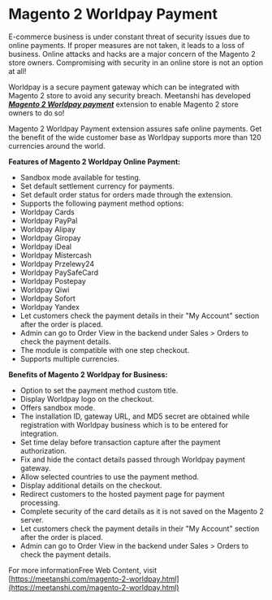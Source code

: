 # Magento 2 Worldpay Payment

E-commerce business is under constant threat of security issues due to online payments. If proper measures are not taken, it leads to a loss of business. Online attacks and hacks are a major concern of the Magento 2 store owners. Compromising with security in an online store is not an option at all!

Worldpay is a secure payment gateway which can be integrated with Magento 2 store to avoid any security breach. Meetanshi has developed [***Magento 2 Worldpay payment***](https://meetanshi.com/magento-2-worldpay.html) extension to enable Magento 2 store owners to do so!

Magento 2 Worldpay Payment extension assures safe online payments. Get the benefit of the wide customer base as Worldpay supports more than 120 currencies around the world. 

**Features of Magento 2 Worldpay Online Payment:**

* Sandbox mode available for testing.
* Set default settlement currency for payments.
* Set default order status for orders made through the extension.
* Supports the following payment method options:
 * Worldpay Cards
 * Worldpay PayPal
 * Worldpay Alipay
 * Worldpay Giropay
 * Worldpay iDeal
 * Worldpay Mistercash
 * Worldpay Przelewy24
 * Worldpay PaySafeCard
 * Worldpay Postepay
 * Worldpay Qiwi
 * Worldpay Sofort
 * Worldpay Yandex
* Let customers check the payment details in their "My Account" section after the order is placed.
* Admin can go to Order View in the backend under Sales > Orders to check the payment details.
* The module is compatible with one step checkout.
* Supports multiple currencies.

**Benefits of Magento 2 Worldpay for Business:**

* Option to set the payment method custom title.
* Display Worldpay logo on the checkout.
* Offers sandbox mode.
* The installation ID, gateway URL, and MD5 secret are obtained while registration with Worldpay business which is to be entered for integration.
* Set time delay before transaction capture after the payment authorization.
* Fix and hide the contact details passed through Worldpay payment gateway.
* Allow selected countries to use the payment method.
* Display additional details on the checkout.
* Redirect customers to the hosted payment page for payment processing.
* Complete security of the card details as it is not saved on the Magento 2 server.
* Let customers check the payment details in their "My Account" section after the order is placed.
* Admin can go to Order View in the backend under Sales > Orders to check the payment details.

For more informationFree Web Content, visit [https://meetanshi.com/magento-2-worldpay.html](https://meetanshi.com/magento-2-worldpay.html)
